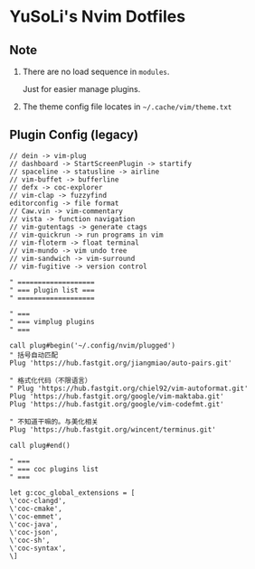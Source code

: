 # YuSoLi's Nvim Dotfiles

## Note

1. There are no load sequence in `modules`.

    Just for easier manage plugins.

2. The theme config file locates in `~/.cache/vim/theme.txt`

## Plugin Config (legacy)

```text
// dein -> vim-plug
// dashboard -> StartScreenPlugin -> startify
// spaceline -> statusline -> airline
// vim-buffet -> bufferline
// defx -> coc-explorer
// vim-clap -> fuzzyfind
editorconfig -> file format
// Caw.vin -> vim-commentary
// vista -> function navigation
// vim-gutentags -> generate ctags
// vim-quickrun -> run programs in vim
// vim-floterm -> float terminal
// vim-mundo -> vim undo tree
// vim-sandwich -> vim-surround
// vim-fugitive -> version control

" ===================
" === plugin list ===
" ===================

" ===
" === vimplug plugins
" ===

call plug#begin('~/.config/nvim/plugged')
" 括号自动匹配
Plug 'https://hub.fastgit.org/jiangmiao/auto-pairs.git'

" 格式化代码（不限语言）
" Plug 'https://hub.fastgit.org/chiel92/vim-autoformat.git'
Plug 'https://hub.fastgit.org/google/vim-maktaba.git'
Plug 'https://hub.fastgit.org/google/vim-codefmt.git'

" 不知道干嘛的。与美化相关
Plug 'https://hub.fastgit.org/wincent/terminus.git'

call plug#end()

" ===
" === coc plugins list
" ===

let g:coc_global_extensions = [
\'coc-clangd',
\'coc-cmake',
\'coc-emmet',
\'coc-java',
\'coc-json',
\'coc-sh',
\'coc-syntax',
\]
```
